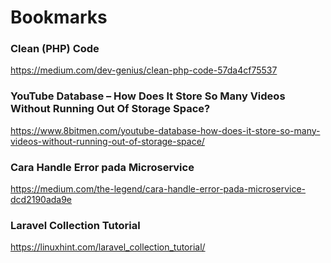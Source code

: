 # Bookmarks

### Clean (PHP) Code
https://medium.com/dev-genius/clean-php-code-57da4cf75537


### YouTube Database – How Does It Store So Many Videos Without Running Out Of Storage Space?
https://www.8bitmen.com/youtube-database-how-does-it-store-so-many-videos-without-running-out-of-storage-space/


### Cara Handle Error pada Microservice
https://medium.com/the-legend/cara-handle-error-pada-microservice-dcd2190ada9e

### Laravel Collection Tutorial
https://linuxhint.com/laravel_collection_tutorial/

